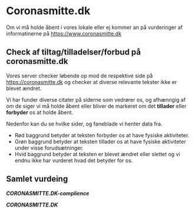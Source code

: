 # Coronasmitte.dk

Om vi må holde åbent i vores lokale eller ej kommer an på vurderinger af informatinerne på https://www.coronasmitte.dk

## Check af tiltag/tilladelser/forbud på coronasmitte.dk

Vores server checker løbende op mod de respektive side på https://coronasmitte.dk og checker at diverse relevante tekster ikke er blevet ændret.

Vi har funder diverse citater på siderne som vedrører os, og afhænngig af om de siger vi må holde åbent eller bliver de markeret om det **tillader** eller **forbyder** os at holde åbent.

Nedenfor kan du se hvilke sider, og faneblade vi henter data fra.
 
 * Rød baggrund betyder at teksten forbyder os at have fysiske aktiviteter. 
 * Grøn baggrund betyder at teksten tillader os at have fysiske aktiviteter under visse forudsætninger.
 * Hvid baggrund betyder at teksten er blevet ændret eller slettet og vi endnu ikke har vurderet hvad det betyder for os.

## Samlet vurdeing
*****CORONASMITTE.DK-complience*****

*****CORONASMITTE.DK*****
